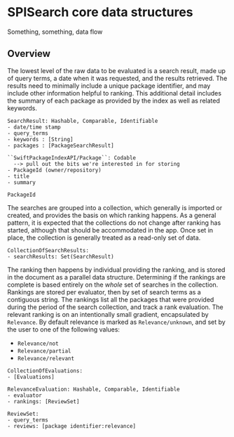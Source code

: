 # SPISearch core data structures 

Something, something, data flow

## Overview

The lowest level of the raw data to be evaluated is a search result, made up of query terms, a date when it was requested, and the results retrieved. 
The results need to minimally include a unique package identifier, and may include other information helpful to ranking. 
This additional detail includes the summary of each package as provided by the index as well as related keywords.

```
SearchResult: Hashable, Comparable, Identifiable
- date/time stamp
- query_terms
- keywords : [String]
- packages : [PackageSearchResult]

``SwiftPackageIndexAPI/Package``: Codable
  --> pull out the bits we're interested in for storing
- PackageId (owner/repository)
- title
- summary
```

``PackageId``

The searches are grouped into a collection, which generally is imported or created, and provides the basis on which ranking happens.
As a general pattern, it is expected that the collections do not change after ranking has started, although that should be accommodated in the app.
Once set in place, the collection is generally treated as a read-only set of data.

```
CollectionOfSearchResults:
- searchResults: Set(SearchResult)
```

The ranking then happens by individual providing the ranking, and is stored in the document as a parallel data structure.
Determining if the rankings are complete is based entirely on the _whole_ set of searches in the collection.
Rankings are stored per evaluator, then by set of search terms as a contiguous string.
The rankings list all the packages that were provided during the period of the search collection, and track a rank evaluation.
The relevant ranking is on an intentionally small gradient, encapsulated by ``Relevance``.
By default relevance is marked as ``Relevance/unknown``, and set by the user to one of the following values:

- ``Relevance/not``
- ``Relevance/partial``
- ``Relevance/relevant``

```
CollectionOfEvaluations:
- [Evaluations]

RelevanceEvaluation: Hashable, Comparable, Identifiable
- evaluator
- rankings: [ReviewSet]

ReviewSet:
- query_terms
- reviews: [package identifier:relevance]
```
